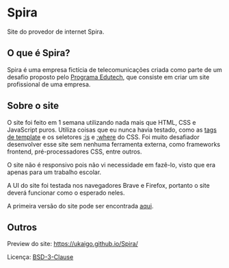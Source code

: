 Spira
=====

Site do provedor de internet Spira.

O que é Spira?
--------------

Spira é uma empresa fictícia de telecomunicações criada como parte de um desafio proposto pelo [Programa Edutech][site-edutech], que consiste em criar um site profissional de uma empresa.

Sobre o site
------------

O site foi feito em 1 semana utilizando nada mais que HTML, CSS e JavaScript puros. Utiliza coisas que eu nunca havia testado, como as [tags de template][tags-template] e os seletores [:is][seletor-is] e [:where][seletor-where] do CSS. Foi muito desafiador desenvolver esse site sem nenhuma ferramenta externa, como frameworks frontend, pré-processadores CSS, entre outros.

O site não é responsivo pois não vi necessidade em fazê-lo, visto que era apenas para um trabalho escolar.

A UI do site foi testada nos navegadores Brave e Firefox, portanto o site deverá funcionar como o esperado neles.

A primeira versão do site pode ser encontrada [aqui][primeira-versao].

Outros
------

Preview do site: https://ukaigo.github.io/Spira/

Licença: [BSD-3-Clause](https://github.com/uKaigo/Spira/blob/main/LICENSE)


<!-- LINKS -->

[site-edutech]: https://www.educacao.pr.gov.br/programacao
[tags-template]: https://developer.mozilla.org/pt-BR/docs/Web/HTML/Element/template
[seletor-is]: https://developer.mozilla.org/en-US/docs/Web/CSS/:is
[seletor-where]: https://developer.mozilla.org/en-US/docs/Web/CSS/:where
[primeira-versao]: https://github.com/uKaigo/Spira/tree/c10acf36255c1b04a73e8ea8424292127a2e0d56

